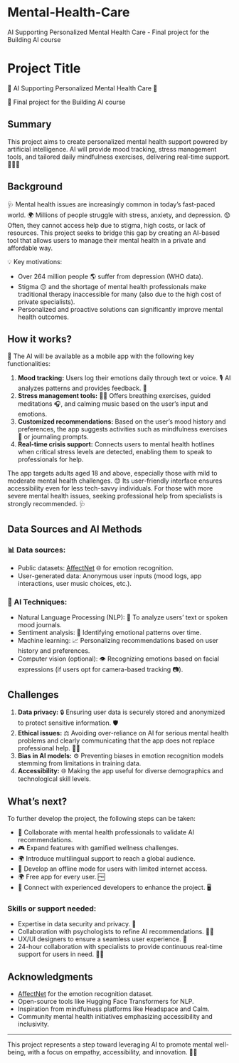 # Mental-Health-Care
 AI Supporting Personalized Mental Health Care - Final project for the Building AI course
# Project Title

🌟 AI Supporting Personalized Mental Health Care 🌟

🧠 Final project for the Building AI course

## Summary

This project aims to create personalized mental health support powered by artificial intelligence. AI will provide mood tracking, stress management tools, and tailored daily mindfulness exercises, delivering real-time support. 🧘‍♀️✨

## Background

🩺 Mental health issues are increasingly common in today’s fast-paced world. 🌍 Millions of people struggle with stress, anxiety, and depression. 😟 Often, they cannot access help due to stigma, high costs, or lack of resources. This project seeks to bridge this gap by creating an AI-based tool that allows users to manage their mental health in a private and affordable way.

💡 Key motivations:

- Over 264 million people 🌎 suffer from depression (WHO data).
- Stigma 😔 and the shortage of mental health professionals make traditional therapy inaccessible for many (also due to the high cost of private specialists).
- Personalized and proactive solutions can significantly improve mental health outcomes. 

## How it works?

🤔 The AI will be available as a mobile app with the following key functionalities:

1. **Mood tracking:** Users log their emotions daily through text or voice. 🎙️ AI analyzes patterns and provides feedback. 🔄
2. **Stress management tools:** 🧘‍♂️ Offers breathing exercises, guided meditations 🎧, and calming music based on the user’s input and emotions.
3. **Customized recommendations:** Based on the user’s mood history and preferences, the app suggests activities such as mindfulness exercises 🌿 or journaling prompts. 
4. **Real-time crisis support:** Connects users to mental health hotlines when critical stress levels are detected, enabling them to speak to professionals for help.

The app targets adults aged 18 and above, especially those with mild to moderate mental health challenges. 😊 Its user-friendly interface ensures accessibility even for less tech-savvy individuals. For those with more severe mental health issues, seeking professional help from specialists is strongly recommended. 🩺

## Data Sources and AI Methods

### 📊 Data sources:

- Public datasets: [AffectNet](http://www.affectnet.org) 🌐 for emotion recognition.
- User-generated data: Anonymous user inputs (mood logs, app interactions, user music choices, etc.).

### 🤖 AI Techniques:

- Natural Language Processing (NLP): 📖 To analyze users’ text or spoken mood journals.
- Sentiment analysis: 💭 Identifying emotional patterns over time.
- Machine learning: 📈 Personalizing recommendations based on user history and preferences.
- Computer vision (optional): 👁️ Recognizing emotions based on facial expressions (if users opt for camera-based tracking 📷).

## Challenges

1. **Data privacy:** 🔒 Ensuring user data is securely stored and anonymized to protect sensitive information. 🛡️
2. **Ethical issues:** ⚖️ Avoiding over-reliance on AI for serious mental health problems and clearly communicating that the app does not replace professional help. 🙅‍♂️
3. **Bias in AI models:** ⚙️ Preventing biases in emotion recognition models stemming from limitations in training data.
4. **Accessibility:** 🌐 Making the app useful for diverse demographics and technological skill levels. 

## What’s next?

To further develop the project, the following steps can be taken:

- 🤝 Collaborate with mental health professionals to validate AI recommendations.
- 🎮 Expand features with gamified wellness challenges.
- 🌍 Introduce multilingual support to reach a global audience.
- 📶 Develop an offline mode for users with limited internet access.
- 🌍 Free app for every user. 🆓
- 🤝 Connect with experienced developers to enhance the project. 🖥️

### Skills or support needed:

- Expertise in data security and privacy. 🔐
- Collaboration with psychologists to refine AI recommendations. 🧑‍⚕️
- UX/UI designers to ensure a seamless user experience. 🎨
- 24-hour collaboration with specialists to provide continuous real-time support for users in need. 👨‍⚕️

## Acknowledgments

- [AffectNet](http://www.affectnet.org) for the emotion recognition dataset.
- Open-source tools like Hugging Face Transformers for NLP.
- Inspiration from mindfulness platforms like Headspace and Calm.
- Community mental health initiatives emphasizing accessibility and inclusivity.

---

This project represents a step toward leveraging AI to promote mental well-being, with a focus on empathy, accessibility, and innovation. 💖✨

